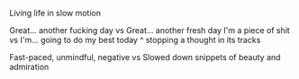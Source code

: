 Living life in slow motion

Great... another fucking day vs Great... another fresh day
I'm a piece of shit vs I'm... going to do my best today
^ stopping a thought in its tracks

Fast-paced, unmindful, negative vs Slowed down snippets of beauty and admiration
